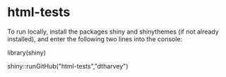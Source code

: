 # html-tests
 
To run locally, install the packages shiny and shinythemes (if not already installed), and enter the following two lines into the console:

library(shiny)

shiny::runGitHub("html-tests","dtharvey")
